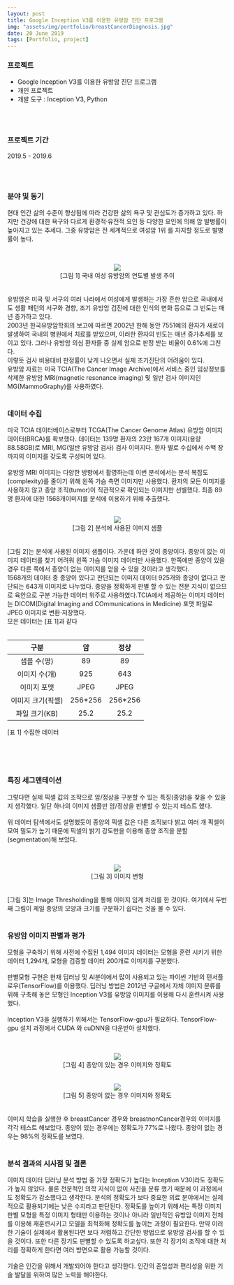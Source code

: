 ```yaml
---
layout: post
title: Google Inception V3를 이용한 유방암 진단 프로그램
img: "assets/img/portfolio/breastCancerDiagnosis.jpg"
date: 20 June 2019
tags: [Portfolio, project]
---
```


### 프로젝트
- Google Inception V3를 이용한 유방암 진단 프로그램
- 개인 프로젝트
- 개발 도구 : Inception V3, Python

<br>
<br>

### 프로젝트 기간
2019.5 - 2019.6

<br>
<br>

### 분야 및 동기
현대 인간 삶의 수준이 향상됨에 따라 건강한 삶의 욕구 및 관심도가 증가하고 있다. 하지만 건강에 대한 욕구와 다르게 환경적·유전적 요인 등 다양한 요인에 의해 암 발병률이 높아지고 있는 추세다. 그중 유방암은 전 세계적으로 여성암 1위 를 차지할 정도로 발병률이 높다.  
<br>
<br>
<center> <img src="/assets/img/pexels/cancerGragh.gif"> </center>
<center> [그림 1] 국내 여성 유방암의 연도별 발생 추이 </center>
<br>
<br>
유방암은 미국 및 서구의 여러 나라에서 여성에게 발생하는 가장 흔한 암으로 국내에서도 생활 패턴의 서구화 경향, 조기 유방암 검진에 대한 인식의 변화 등으로 그 빈도는 매년 증가하고 있다.  
<br>
2003년 한국유방암학회의 보고에 따르면 2002년 한해 동안 7551예의 환자가 새로이 발생하여 국내의 병원에서 치료를 받았으며, 이러한 환자의 빈도는 매년 증가추세를 보이고 있다. 그러나 유방암 의심 환자들 중 실제 암으로 판정 받는 비율이 0.6%에 그친다.  
<br>
이렇듯 검사 비용대비 판정률이 낮게 나오면서 실제 조기진단의 어려움이 있다.  
<br>
유방암 자료는 미국 TCIA(The Cancer Image Archive)에서 서비스 중인 임상정보를 삭제한 유방암 MRI(magnetic resonance imaging) 및 일반 검사 이미지인 MG(MammoGraphy)를 사용하였다.

<br>
<br>

### 데이터 수집
미국 TCIA 데이터베이스로부터 TCGA(The Cancer Genome Atlas) 유방암 이미지 데이터(BRCA)를 확보했다. 데이터는 139명 환자의 23만 167개 이미지(용량 88.58GB)로 MRI,
MG(일반 유방암 검사) 검사 이미지다. 환자 별로 수십에서 수백 장까지의 이미지를 갖도록 구성되어 있다.  
<br>
유방암 MRI 이미지는 다양한 방향에서 촬영하는데 이번 분석에서는 분석 복잡도(complexity)를 줄이기 위해 왼쪽 가슴 측면 이미지만 사용했다. 환자의 모든 이미지를 사용하지 않고 종양 조직(tumor)이 직관적으로 확인되는 이미지만 선별했다. 최종 89명 환자에 대한 1568개이미지를 분석에 이용하기 위해 추출했다.
<br>
<br>
<center> <img src="/assets/img/pexels/breastCancer.jpg">  
<br>
[그림 2] 분석에 사용된 이미지 샘플
</center>
<br>
<br>
[그림 2]는 분석에 사용된 이미지 샘플이다. 가운데 하얀 것이 종양이다. 종양이 없는 이미지 데이터를 찾기 어려워 왼쪽 가슴 이미지 데이터만 사용했다. 한쪽에만 종양이 있을 경우 다른 쪽에서 종양이 없는 이미지를 얻을 수 있을 것이라고 생각했다.  
<br>
1568개의 데이터 중 종양이 있다고 판단되는 이미지 데이터 925개와 종양이 없다고 판단되는 643개 이미지로 나누었다. 종양을 정확하게 판별 할 수 있는 전문 지식이 없으므로 육안으로 구분 가능한 데이터 위주로 사용하였다.TCIA에서 제공하는 이미지 데이터는 DICOM(Digital Imaging and COmmunications in Medicine) 포맷 파일로 JPEG 이미지로 변환·저장했다.  
<br>
모은 데이터는 [표 1]과 같다
<br>
<br>

구분  |  암 | 정상
:---------: | :---------: | :---------:
샘플 수(명)|89|89
이미지 수(개)|925|643
이미지 포맷| JPEG | JPEG
이미지 크기(픽셀)| 256*256 | 256*256
파일 크기(KB)| 25.2 | 25.2

[표 1] 수집한 데이터

<br>
<br>
<br>

### 특징 세그멘테이션
그렇다면 실제 픽셀 값의 조작으로 암/정상을 구분할 수 있는 특징(종양)을 찾을 수 있을지 생각했다. 일단 하나의 이미지 샘플만 암/정상을 판별할 수 있는지 테스트 했다.  
<br>
위 데이터 탐색에서도 설명했듯이 종양의 픽셀 값은 다른 조직보다 밝고 여러 개 픽셀이 모여 밀도가 높기 때문에 픽셀의 밝기 강도만을 이용해 종양 조직을 분할(segmentation)해 보았다.  
<br>
<br>
<center> <img src="/assets/img/pexels/breastCanserSeg.jpg"> </center>
<center>[그림 3] 이미지 변형  </center>
<br>
<br>
[그림 3]는 Image Thresholding을 통해 이미지 임계 처리를 한 것이다. 여기에서 두번째 그림이 제일 종양의 모양과 크기를 구분하기 쉽다는 것을 볼 수 있다.

<br>
<br>

### 유방암 이미지 판별과 평가
모형을 구축하기 위해 사전에 수집된 1,494 이미지 데이터는 모형을 훈련 시키기 위한 데이터 1,294개, 모형을 검증할 데이터 200개로 이미지를 구분했다.  
<br>
판별모형 구현은 현재 딥러닝 및 AI분야에서 많이 사용되고 있는 파이썬 기반의 텐서플로우(TensorFlow)를 이용했다. 딥러닝 방법은 2012년 구글에서 자체 이미지 분류를 위해 구축해 놓은 모형인 Inception V3를 유방암 이미지를 이용해 다시 훈련시켜 사용했다.  
<br>
Inception V3을 실행하기 위해서는 TensorFlow-gpu가 필요하다. TensorFlow-gpu 설치 과정에서 CUDA 와 cuDNN을 다운받아 설치했다.  
<br>
<br>
<center> <img src="/assets/img/pexels/cancerResult.jpg"> </center>
<center>[그림 4] 종양이 있는 경우 이미지와 정확도</center>
<br>
<br>
<center> <img src="/assets/img/pexels/noncancerResult.jpg"> </center>
<center>[그림 5] 종양이 없는 경우 이미지와 정확도</center>  
<br>
<br>
이미지 학습을 실행한 후 breastCancer 경우와 breastnonCancer경우의 이미지를 각각 테스트
해보았다. 종양이 있는 경우에는 정확도가 77%로 나왔다. 종양이 없는 경우는 98%의 정확도를
보였다.  

<br>
<br>

### 분석 결과의 시사점 및 결론
이미지 데이터 딥러닝 분석 방법 중 가장 정확도가 높다는 Inception V3이라도 정확도가 높지 않았다. 물론 전문적인 의학 지식이 없이 사진을 분류 했기 때문에 이 과정에서도 정확도가 감소했다고 생각한다. 분석의 정확도가 보다 중요한 의료 분야에서는 실제적으로 활용되기에는 낮은 수치라고 판단된다. 정확도를 높이기 위해서는 특정 이미지 판별 모형을 특정 이미지 형태만 이용하는 것이나 아니라 일반적인 유방암 이미지 전체를 이용해 재훈련시키고 모델을 최적화해 정확도를 높이는 과정이 필요한다. 만약 이러한 기술이 실제에서 활용된다면 보다 저렴하고 간단한 방법으로 유방암 검사를 할 수 있을 것이다. 또한 다른 장기도 판별할 수 있도록 하고싶다. 또한 각 장기의 조직에 대한 처리를 정확하게 한다면 여러 방면으로 활용 가능할 것이다.  
<br>
기술은 인간을 위해서 개발되어야 한다고 생각한다. 인간의 존엄성과 편리성을 위한 기술 발달을
위하여 많은 노력을 해야한다.
<br>
<br>
<br>
<br>
